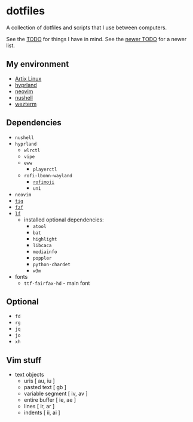 # dotfiles

A collection of dotfiles and scripts that I use between computers.

See the [TODO](TODO.md) for things I have in mind.
See the [newer TODO](TODO.norg) for a newer list.

## My environment

- [Artix Linux](https://artixlinux.org/)
- [hyprland](https://hyprland.org/)
- [neovim](https://neovim.io/)
- [nushell](https://nushell.sh/)
- [wezterm](https://wezfurlong.org/wezterm/)

## Dependencies

- `nushell`
- `hyprland`
	- `wlrctl`
	- `vipe`
	- `eww`
		- `playerctl`
	- `rofi-lbonn-wayland`
		- [`rofimoji`](https://github.com/fdw/rofimoji)
		- `uni`
- `neovim`
- [`tig`](https://github.com/jonas/tig)
- [`fzf`](https://github.com/junegunn/fzf)
- [`lf`](https://github.com/gokcehan/lf)
	- installed optional dependencies:
		- `atool`
		- `bat`
		- `highlight`
		- `libcaca`
		- `mediainfo`
		- `poppler`
		- `python-chardet`
		- `w3m`
- fonts
	- `ttf-fairfax-hd` - main font

## Optional

- `fd`
- `rg`
- `jq`
- `jo`
- `xh`

## Vim stuff

- text objects
	- uris [ au, iu ]
	- pasted text [ gb ]
	- variable segment [ iv, av ]
	- entire buffer [ ie, ae ]
	- lines [ ir, ar ]
	- indents [ ii, ai ]
